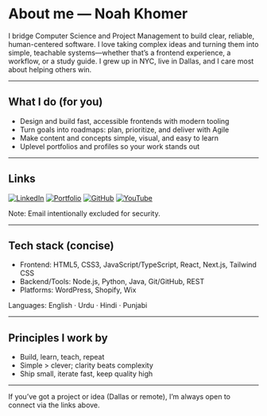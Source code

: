 # About me — Noah Khomer

I bridge Computer Science and Project Management to build clear, reliable, human-centered software. I love taking complex ideas and turning them into simple, teachable systems—whether that’s a frontend experience, a workflow, or a study guide. I grew up in NYC, live in Dallas, and I care most about helping others win.

---

## What I do (for you)

- Design and build fast, accessible frontends with modern tooling
- Turn goals into roadmaps: plan, prioritize, and deliver with Agile
- Make content and concepts simple, visual, and easy to learn
- Uplevel portfolios and profiles so your work stands out

---

## Links

[![LinkedIn](https://img.shields.io/badge/LinkedIn-noahkhomer18-0A66C2?logo=linkedin&logoColor=white)](https://www.linkedin.com/in/noahkhomer18)
[![Portfolio](https://img.shields.io/badge/Portfolio-noah--khomer.com-111111?logo=vercel&logoColor=white)](https://www.noah-khomer.com/)
[![GitHub](https://img.shields.io/badge/GitHub-noahkhomer18-181717?logo=github&logoColor=white)](https://github.com/noahkhomer18)
[![YouTube](https://img.shields.io/badge/YouTube-@learningwithnoah25-FF0000?logo=youtube&logoColor=white)](https://www.youtube.com/@learningwithnoah25)

Note: Email intentionally excluded for security.

---

## Tech stack (concise)

- Frontend: HTML5, CSS3, JavaScript/TypeScript, React, Next.js, Tailwind CSS
- Backend/Tools: Node.js, Python, Java, Git/GitHub, REST
- Platforms: WordPress, Shopify, Wix

Languages: English · Urdu · Hindi · Punjabi

---

## Principles I work by

- Build, learn, teach, repeat
- Simple > clever; clarity beats complexity
- Ship small, iterate fast, keep quality high

---

If you’ve got a project or idea (Dallas or remote), I’m always open to connect via the links above.
